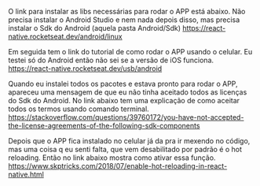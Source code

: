 O link para instalar as libs necessárias para rodar o APP está abaixo. Não precisa instalar o Android Studio e nem nada depois disso, mas precisa instalar o Sdk do Android (aquela pasta Android/Sdk)
https://react-native.rocketseat.dev/android/linux 

Em seguida tem o link do tutorial de como rodar o APP usando o celular. Eu testei só do Android então não sei se a versão de iOS funciona.
https://react-native.rocketseat.dev/usb/android

Quando eu instalei todos os pacotes e estava pronto para rodar o APP, apareceu uma mensagem de que eu não tinha aceitado todos as licenças do Sdk do Android. No link abaixo tem uma explicação de como aceitar todos os termos usando comando terminal.
https://stackoverflow.com/questions/39760172/you-have-not-accepted-the-license-agreements-of-the-following-sdk-components

Depois que o APP fica instalado no celular já da pra ir mexendo no código, mas uma coisa q eu senti falta, que vem desabilitado por padrão é o hot reloading. Então no link abaixo mostra como ativar essa função.
https://www.skptricks.com/2018/07/enable-hot-reloading-in-react-native.html